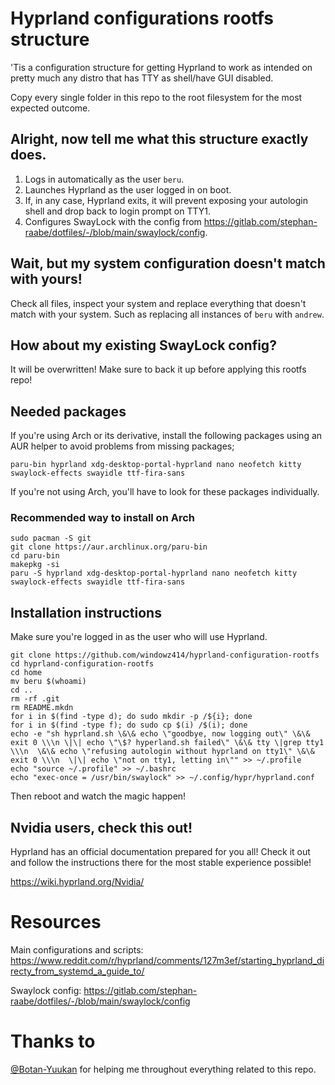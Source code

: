 # Hyprland configurations rootfs structure

'Tis a configuration structure for getting Hyprland to work as intended
on pretty much any distro that has TTY as shell/have GUI disabled.

Copy every single folder in this repo to the root filesystem for the
most expected outcome.

## Alright, now tell me what this structure exactly does.

1. Logs in automatically as the user `beru`.
2. Launches Hyprland as the user logged in on boot.
3. If, in any case, Hyprland exits, it will prevent exposing your autologin shell and drop back to login prompt on TTY1.
4. Configures SwayLock with the config from https://gitlab.com/stephan-raabe/dotfiles/-/blob/main/swaylock/config.

## Wait, but my system configuration doesn't match with yours!

Check all files, inspect your system and replace everything that
doesn't match with your system. Such as replacing all instances of
`beru` with `andrew`.

## How about my existing SwayLock config?

It will be overwritten! Make sure to back it up before applying this
rootfs repo!

## Needed packages

If you're using Arch or its derivative, install the following packages
using an AUR helper to avoid problems from missing packages;

```
paru-bin hyprland xdg-desktop-portal-hyprland nano neofetch kitty swaylock-effects swayidle ttf-fira-sans
```

If you're not using Arch, you'll have to look for these packages
individually.

### Recommended way to install on Arch

```
sudo pacman -S git 
git clone https://aur.archlinux.org/paru-bin
cd paru-bin
makepkg -si
paru -S hyprland xdg-desktop-portal-hyprland nano neofetch kitty swaylock-effects swayidle ttf-fira-sans
```

## Installation instructions

Make sure you're logged in as the user who will use Hyprland.

```
git clone https://github.com/windowz414/hyprland-configuration-rootfs
cd hyprland-configuration-rootfs
cd home
mv beru $(whoami)
cd ..
rm -rf .git
rm README.mkdn
for i in $(find -type d); do sudo mkdir -p /${i}; done
for i in $(find -type f); do sudo cp $(i) /$(i); done
echo -e "sh hyprland.sh \&\& echo \"goodbye, now logging out\" \&\& exit 0 \\\n \|\| echo \"\$? hyperland.sh failed\" \&\& tty \|grep tty1 \\\n  \&\& echo \"refusing autologin without hyprland on tty1\" \&\& exit 0 \\\n  \|\| echo \"not on tty1, letting in\"" >> ~/.profile
echo "source ~/.profile" >> ~/.bashrc
echo "exec-once = /usr/bin/swaylock" >> ~/.config/hypr/hyprland.conf
```

Then reboot and watch the magic happen!

## Nvidia users, check this out!

Hyprland has an official documentation prepared for you all! Check it
out and follow the instructions there for the most stable experience
possible!

https://wiki.hyprland.org/Nvidia/

# Resources

Main configurations and scripts: https://www.reddit.com/r/hyprland/comments/127m3ef/starting_hyprland_directy_from_systemd_a_guide_to/

Swaylock config: https://gitlab.com/stephan-raabe/dotfiles/-/blob/main/swaylock/config

# Thanks to

[@Botan-Yuukan](https://github.com/Botan-Yuukan) for helping me
throughout everything related to this repo.
